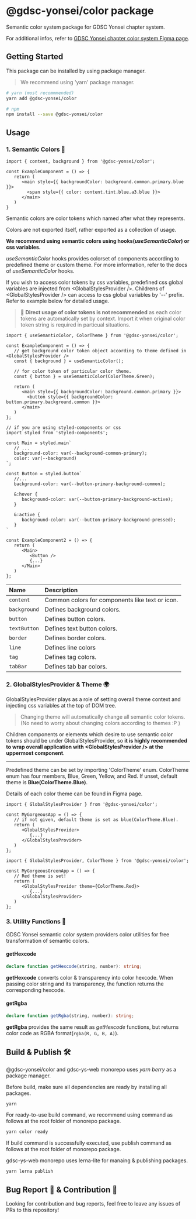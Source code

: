 # @gdsc-yonsei/color package

Semantic color system package for GDSC Yonsei chapter system.

For additional infos, refer to [GDSC Yonsei chapter color system Figma page]().

## Getting Started

This package can be installed by using package manager.

> We recommend using 'yarn' package manager.

```zsh
# yarn (most recommmended)
yarn add @gdsc-yonsei/color

# npm
npm install --save @gdsc-yonsei/color
```

## Usage

### 1. Semantic Colors 🎨

```tsx
import { content, background } from '@gdsc-yonsei/color';

const ExampleComponent = () => {
   return (
      <main style={{ backgroundColor: background.common.primary.blue }}>
        <span style={{ color: content.tint.blue.a3.blue }}>
      </main>
   )
}
```

Semantic colors are color tokens which named after what they represents.

Colors are not exported itself, rather exported as a collection of usage.

**We recommend using semantic colors using hooks(_useSemanticColor_) or css variables.**

_useSemanticColor_ hooks provides colorset of components according to predefined theme or custom theme. For more information, refer to the docs of _useSemanticColor_ hooks.

If you wish to access color tokens by css variables, predefined css global variables are injected from \<GlobalStylesProvider />. Childrens of \<GlobalStylesProvider /> can access to css global variables by '--' prefix. Refer to example below for detailed usage.

> 🚨 **Direct usage of color tokens is not recommended** as each color tokens are automatically set by context. Import it when original color token string is required in particual situations.

```tsx
import { useSemanticColor, ColorTheme } from '@gdsc-yonsei/color';

const ExampleComponent = () => {
   // get background color token object according to theme defined in <GlobalStylesProvider />
   const { background } = useSemanticColor();

   // for color token of particular color theme.
   const { button } = useSemanticColor(ColorTheme.Green); 

   return (
      <main style={{ backgroundColor: background.common.primary }}>
        <button style={{ backgroundColor: button.primary.background.common }}>
      </main>
   )
};
```

```tsx
// if you are using styled-components or css
import styled from 'styled-components';

const Main = styled.main`
   // ...
   background-color: var(--background-common-primary);
   color: var(--background)
`;

const Button = styled.button`
   //...
   background-color: var(--button-primary-background-common);

   &:hover {
      background-color: var(--button-primary-background-active);
   }

   &:active {
      background-color: var(--button-primary-background-pressed);
   }
`

const ExampleComponent2 = () => {
   return (
      <Main>
         <Button />
         {...}
      </Main>
   )
};
```

| Name           | Description                                                |
| :------------- | :--------------------------------------------------------- |
| `content`      | Common colors for components like text or icon.            |
| `background`   | Defines background colors.                                 |
| `button`       | Defines button colors.                                     |
| `textButton`   | Defines text button colors.                                |
| `border`       | Defines border colors.                                     |
| `line`         | Defines line colors                                        |
| `tag`          | Defines tag colors.                                        |
| `tabBar`       | Defines tab bar colors.                                    |

### 2. GlobalStylesProvider & Theme 🌍

GlobalStylesProvider plays as a role of setting overall theme context and injecting css variables at the top of DOM tree.

>Changing theme will automatically change all semantic color tokens. (No need to worry about changing colors according to themes :P )

Children components or elements which desire to use semantic color tokens should be under GlobalStylesProvider, so **it is highly recommended to wrap overall application with \<GlobalStylesProvider /> at the uppermost component**.

---

Predefined theme can be set by importing 'ColorTheme' enum. ColorTheme enum has four members, Blue, Green, Yellow, and Red. If unset, default theme is **Blue(ColorTheme.Blue)**.

Details of each color theme can be found in Figma page. 

```tsx
import { GlobalStylesProvider } from '@gdsc-yonsei/color';

const MyGorgeousApp = () => {
   // if not given, default theme is set as blue(ColorTheme.Blue).
   return (
      <GlobalStylesProvider>
         {...}
      </GlobalStylesProvider>
   )
};
```

```tsx
import { GlobalStylesProvider, ColorTheme } from '@gdsc-yonsei/color';

const MyGorgeousGreenApp = () => {
   // Red theme is set!
   return (
      <GlobalStylesProvider theme={ColorTheme.Red}>
         {...}
      </GlobalStylesProvider>
   )
};
```

### 3. Utility Functions 🔧

GDSC Yonsei semantic color system providers color utilities for free transformation of semantic colors.

#### getHexcode

```typescript
declare function getHexcode(string, number): string;
```

**getHexcode** converts color & transparency into color hexcode. When passing color string and its transparency, the function returns the corresponding hexcode.

#### getRgba

```typescript
declare function getRgba(string, number): string;
```

**getRgba** provides the same result as _getHexcode_ functions, but returns color code as RGBA format(`rgba(R, G, B, A)`).

## Build & Publish 🛠️

@gdsc-yonsei/color and gdsc-ys-web monorepo uses _yarn berry_ as a package manager.

Before build, make sure all dependencies are ready by installing all packages.

```zsh
yarn
```

For ready-to-use build command, we recommend using command as follows at the root folder of monorepo package.

```zsh
yarn color ready
```

If build command is successfully executed, use publish command as follows at the root folder of monorepo package.

gdsc-ys-web monorepo uses lerna-lite for manaing & publishing packages.

```zsh
yarn lerna publish
```

## Bug Report 🐛 & Contribution 🤝

Looking for contribution and bug reports, feel free to leave any issues of PRs to this repository!